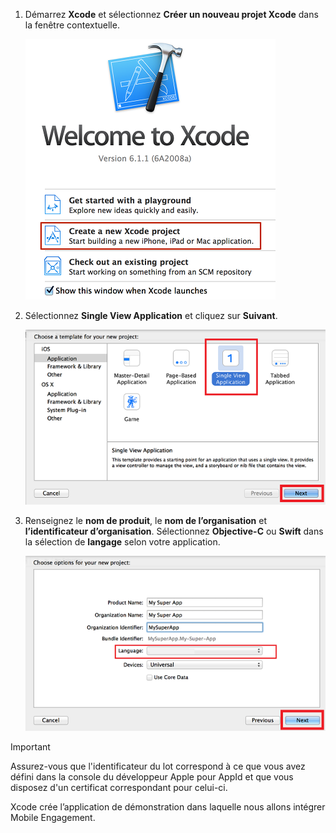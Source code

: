 1. Démarrez **Xcode** et sélectionnez **Créer un nouveau projet Xcode** dans la fenêtre contextuelle.
   
    ![](./media/mobile-engagement-create-new-ios-app/xcode-new-project.png)
2. Sélectionnez **Single View Application** et cliquez sur **Suivant**.
   
    ![](./media/mobile-engagement-create-new-ios-app/xcode-simple-view.png)
3. Renseignez le **nom de produit**, le **nom de l’organisation** et **l’identificateur d’organisation**. Sélectionnez **Objective-C** ou **Swift** dans la sélection de **langage** selon votre application.
   
    ![](./media/mobile-engagement-create-new-ios-app/xcode-project-props.png)

> [!IMPORTANT]
> Assurez-vous que l'identificateur du lot correspond à ce que vous avez défini dans la console du développeur Apple pour AppId et que vous disposez d'un certificat correspondant pour celui-ci. 
> 
> 

Xcode crée l’application de démonstration dans laquelle nous allons intégrer Mobile Engagement.



<!--HONumber=Nov16_HO2-->


